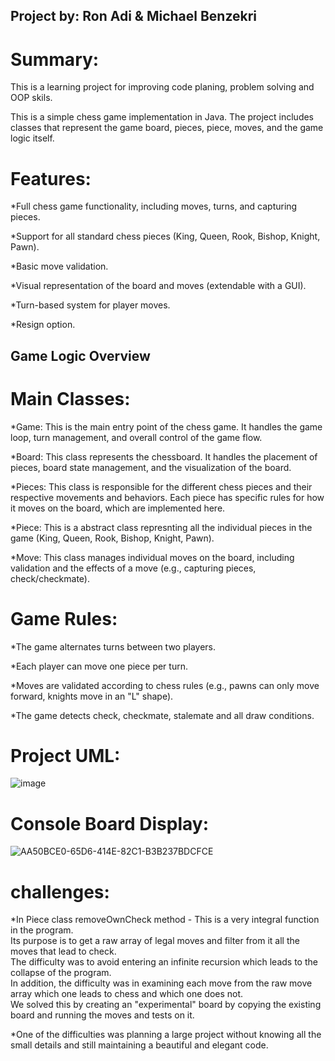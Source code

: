 ## Project by: Ron Adi & Michael Benzekri
# Summary:
This is a learning project for improving code planing, problem solving  and OOP skils.

This is a simple chess game implementation in Java.
The project includes classes that represent the game board, pieces, piece, moves, and the game logic itself.

# Features:
  *Full chess game functionality, including moves, turns, and capturing pieces.
  
  *Support for all standard chess pieces (King, Queen, Rook, Bishop, Knight, Pawn).
  
  *Basic move validation.
  
  *Visual representation of the board and moves (extendable with a GUI).
  
  *Turn-based system for player moves.

  *Resign option. 

## Game Logic Overview

# Main Classes:
  *Game: This is the main entry point of the chess game. It handles the game loop, turn management, and overall control of the game flow.

  *Board: This class represents the chessboard. It handles the placement of pieces, board state management, and the visualization of the board.

  *Pieces: This class is responsible for the different chess pieces and their respective movements and behaviors. Each piece has specific rules for how it moves on the board, which are implemented here.
  
  *Piece: This is a abstract class represnting all the individual pieces in the game (King, Queen, Rook, Bishop, Knight, Pawn).

  *Move: This class manages individual moves on the board, including validation and the effects of a move (e.g., capturing pieces, check/checkmate).

# Game Rules:
  *The game alternates turns between two players.

  *Each player can move one piece per turn.

  *Moves are validated according to chess rules (e.g., pawns can only move forward, knights move in an "L" shape).

  *The game detects check, checkmate, stalemate and all draw conditions.

# Project UML:

![image](https://github.com/user-attachments/assets/dfc6df8c-bed4-4ff9-a786-b7a072dd9aab)

# Console Board Display:

![AA50BCE0-65D6-414E-82C1-B3B237BDCFCE](https://github.com/user-attachments/assets/2f22d484-3f43-4153-8a6e-c4a8ddf41b53)

# challenges:
*In Piece class removeOwnCheck method - This is a very integral function in the program.\
Its purpose is to get a raw array of legal moves and filter from it all the moves that lead to check.\
The difficulty was to avoid entering an infinite recursion which leads to the collapse of the program.\
In addition, the difficulty was in examining each move from the raw move array which one leads to chess and which one does not.\
We solved this by creating an "experimental" board by copying the existing board and running the moves and tests on it.

*One of the difficulties was planning a large project without knowing all the small details and still maintaining a beautiful and elegant code.






  






